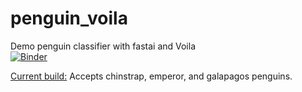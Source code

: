 # penguin_voila
Demo penguin classifier with fastai and Voila  
[![Binder](https://mybinder.org/badge_logo.svg)](https://mybinder.org/v2/gh/javendano585/penguin_voila/HEAD?urlpath=%2Fvoila%2Frender%2Fpenguin_classifier.ipynb)

[Current build:](https://hub.gke2.mybinder.org/user/javendano585-penguin_voila-u06p179p/voila/render/penguin_classifier.ipynb?token=JX2fnUEuQpG9oNYxW_szXQ) Accepts chinstrap, emperor, and galapagos penguins.


